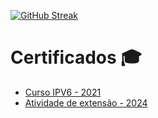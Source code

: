 
[![GitHub Streak](https://github-readme-streak-stats.herokuapp.com/?user=MyNameisNunes)](https://git.io/streak-stats)


# Certificados 🎓

- [Curso IPV6 - 2021](./Sage.pdf)  
- [Atividade de extensão - 2024](./CertificadoEscolar.pdf)
